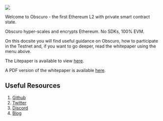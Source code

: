 <p style="text-align: left;" class="build">
    <img src="assets\images\build-with-encryption.jpg">
</p>

Welcome to Obscuro - the first Ethereum L2 with private smart contract state. 

Obscuro hyper-scales and encrypts Ethereum. No SDKs, 100% EVM.

On this docsite you will find useful guidance on Obscuro, how to participate in the Testnet and, if you want to go deeper, read the whitepaper using the menu above. 

The Litepaper is available to view [here](https://obscu.ro/litepaper).

A PDF version of the whitepaper is available [here](https://whitepaper.obscu.ro/assets/images/obscuro-whitepaper-0-10-0.pdf).


## Useful Resources

1.  [Github](https://github.com/obscuronet/go-obscuro)
2.  [Twitter](https://twitter.com/obscuronet/)
3.  [Discord](https://discord.gg/7pkKv2Tyfn)
4.  [Blog](https://medium.com/obscuro-labs)
